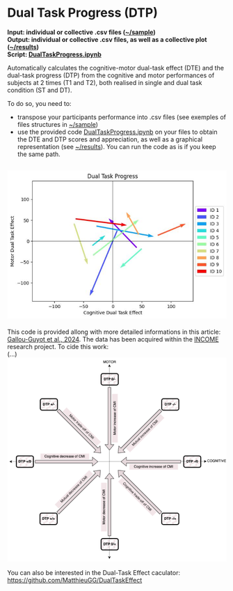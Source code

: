 # Dual Task Progress (DTP)

**Input: individual or collective .csv files ([~/sample]())  
Output: individual or collective .csv files, as well as a collective plot ([~/results]())  
Script: [DualTaskProgress.ipynb]()**  

Automatically calculates the cognitive-motor dual-task effect (DTE) and the dual-task progress (DTP) from the cognitive and motor performances of subjects at 2 times (T1 and T2), both realised in single and dual task condition (ST and DT).  

To do so, you need to:
- transpose your participants performance into .csv files (see exemples of files structures in [~/sample]())
- use the provided code [DualTaskProgress.ipynb]() on your files to obtain the DTE and DTP scores and appreciation, as well as a graphical representation (see [~/results]()). You can run the code as is if you keep the same path.

![Dual Task Progress Graph](https://github.com/MatthieuGG/DualTaskProgress/blob/main/results/DTP_plot.jpg?raw=true)
---
This code is provided allong with more detailed informations in this article: [Gallou-Guyot et al., 2024](). The data has been acquired within the [INCOME](https://matthieugg.github.io/income.html) research project.  To cide this work:  
(...)  
![Dual Task Progress](https://github.com/MatthieuGG/DualTaskProgress/blob/main/DTP.png?raw=true)

You can also be interested in the Dual-Task Effect caculator: https://github.com/MatthieuGG/DualTaskEffect